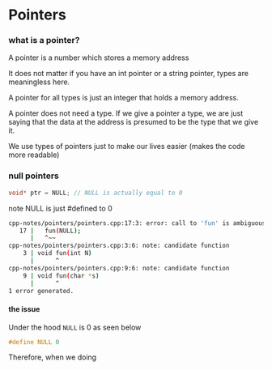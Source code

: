 # Pointers

### what is a pointer?
A pointer is a number which stores a memory address

It does not matter if you have an int pointer or a string pointer, types are meaningless here. 

A pointer for all types is just an integer that holds a memory address.

A pointer does not need a type. If we give a pointer a type, we are just saying that the data at the address is presumed to be the type that we give it. 

We use types of pointers just to make our lives easier (makes the code more readable)


### null pointers
```cpp
void* ptr = NULL; // NULL is actually equal to 0
```

note NULL is just #defined to 0 

```bash
cpp-notes/pointers/pointers.cpp:17:3: error: call to 'fun' is ambiguous
   17 |   fun(NULL);
      |   ^~~
cpp-notes/pointers/pointers.cpp:3:6: note: candidate function
    3 | void fun(int N)
      |      ^
cpp-notes/pointers/pointers.cpp:9:6: note: candidate function
    9 | void fun(char *s)
      |      ^
1 error generated.
```

#### the issue
Under the hood `NULL` is 0 as seen below
```cpp
#define NULL 0
```

Therefore, when we doing 
```